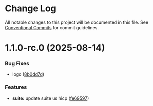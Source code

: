 # Change Log

All notable changes to this project will be documented in this file.
See [Conventional Commits](https://conventionalcommits.org) for commit guidelines.

# 1.1.0-rc.0 (2025-08-14)


### Bug Fixes

* logo ([8b0dd7d](https://github.com/zerobias-org/suite/commit/8b0dd7dba25bcfd4bd3bebd29a5a8984f6f5966b))


### Features

* **suite:** update suite us hicp ([fe69597](https://github.com/zerobias-org/suite/commit/fe69597120f8261773c991c96b1985ed0fb38f51))

